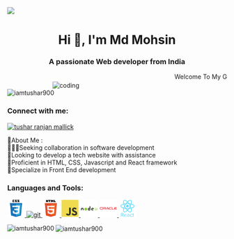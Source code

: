 <img src="https://webcoder.co.in/wp-content/uploads/2021/04/website.gif"/>
<h1 align="center">Hi 👋, I'm  Md Mohsin</h1>
<h3 align="center">A passionate Web developer from India</h3>
<marquee>Welcome To My GitHub Profile</marquee>
<img align="right" alt="coding" width="400" src="https://media.giphy.com/media/836HiJc7pgzy8iNXCn/giphy.gif">
<p align="left"> <img src="https://komarev.com/ghpvc/?username=iamtushar900&label=Profile%20views&color=0e75b6&style=flat" alt="iamtushar900" /> </p>

<h3 align="left">Connect with me:</h3>
<p align="left">
<a href="https://linkedin.com/in/tushar ranjan mallick" target="blank"><img align="center" src="https://raw.githubusercontent.com/rahuldkjain/github-profile-readme-generator/master/src/images/icons/Social/linked-in-alt.svg" alt="tushar ranjan mallick" height="30" width="40" /></a>
</p>
💫About Me : <br>
🧑‍🤝‍🧑Seeking collaboration in software development<br>💛Looking to develop a tech website with assistance<br>🌱Proficient in HTML, CSS, Javascript and React framework <br>💭Specialize in Front End development
<h3 align="left">Languages and Tools:</h3>
<p align="left"> <a href="https://www.w3schools.com/css/" target="_blank" rel="noreferrer"> <img src="https://raw.githubusercontent.com/devicons/devicon/master/icons/css3/css3-original-wordmark.svg" alt="css3" width="40" height="40"/> </a> <a href="https://git-scm.com/" target="_blank" rel="noreferrer"> <img src="https://www.vectorlogo.zone/logos/git-scm/git-scm-icon.svg" alt="git" width="40" height="40"/> </a> <a href="https://www.w3.org/html/" target="_blank" rel="noreferrer"> <img src="https://raw.githubusercontent.com/devicons/devicon/master/icons/html5/html5-original-wordmark.svg" alt="html5" width="40" height="40"/> </a> <a href="https://developer.mozilla.org/en-US/docs/Web/JavaScript" target="_blank" rel="noreferrer"> <img src="https://raw.githubusercontent.com/devicons/devicon/master/icons/javascript/javascript-original.svg" alt="javascript" width="40" height="40"/> </a> <a href="https://nodejs.org" target="_blank" rel="noreferrer"> <img src="https://raw.githubusercontent.com/devicons/devicon/master/icons/nodejs/nodejs-original-wordmark.svg" alt="nodejs" width="40" height="40"/> </a> <a href="https://www.oracle.com/" target="_blank" rel="noreferrer"> <img src="https://raw.githubusercontent.com/devicons/devicon/master/icons/oracle/oracle-original.svg" alt="oracle" width="40" height="40"/> </a> <a href="https://reactjs.org/" target="_blank" rel="noreferrer"> <img src="https://raw.githubusercontent.com/devicons/devicon/master/icons/react/react-original-wordmark.svg" alt="react" width="40" height="40"/> </a> </p>

<p><img align="left" src="https://github-readme-stats.vercel.app/api/top-langs?username=iamtushar900&show_icons=true&locale=en&layout=compact" alt="iamtushar900" /></p>

<p>&nbsp;<img align="center" src="https://github-readme-stats.vercel.app/api?username=iamtushar900&show_icons=true&locale=en" alt="iamtushar900" /></p>
